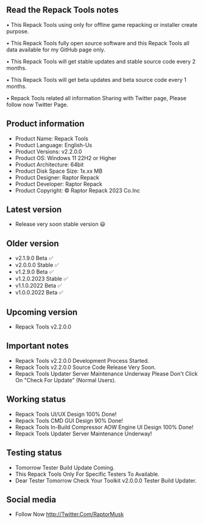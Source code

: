 Read the Repack Tools notes
---------------------------

• This Repack Tools using only for offline game repacking or installer create purpose.

• This Repack Tools fully open source software and this Repack Tools all data available for my GitHub page only.

• This Repack Tools will get stable updates and stable source code every 2 months.

• This Repack Tools will get beta updates and beta source code every 1 months.

• Repack Tools related all information Sharing with Twitter page, Please follow now Twitter Page.

Product information
-------------------
- Product Name: Repack Tools
- Product Language: English-Us
- Product Versions: v2.2.0.0
- Product OS: Windows 11 22H2 or Higher
- Product Architecture: 64bit
- Product Disk Space Size: 1x.xx MB
- Product Designer: Raptor Repack
- Product Developer: Raptor Repack
- Product Copyright: © Raptor Repack 2023 Co.Inc

Latest version
--------------
- Release very soon stable version 😃

Older version
-------------
- v2.1.9.0 Beta ✅
- v2.0.0.0 Stable ✅
- v1.2.9.0 Beta ✅
- v1.2.0.2023 Stable ✅
- v1.1.0.2022 Beta ✅
- v1.0.0.2022 Beta ✅

Upcoming version
----------------
- Repack Tools v2.2.0.0

Important notes
---------------
- Repack Tools v2.2.0.0 Development Process Started.
- Repack Tools v2.2.0.0 Source Code Release Very Soon.
- Repack Tools Updater Server Maintenance Underway Please Don't Click On "Check For Update" (Normal Users).

Working status
--------------
- Repack Tools UI/UX Design 100% Done!
- Repack Tools CMD GUI Design 90% Done!
- Repack Tools In-Build Compressor AOW Engine UI Design 100% Done!
- Repack Tools Updater Server Maintenance Underway!

Testing status
--------------
- Tomorrow Tester Build Update Coming. 
- This Repack Tools Only For Specific Testers To Available.
- Dear Tester Tomorrow Check Your Toolkit v2.0.0.0 Tester Build Updater.

Social media
------------
- Follow Now http://Twitter.Com/RaptorMusk

